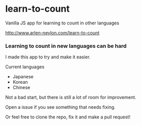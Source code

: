 # learn-to-count
Vanilla JS app for learning to count in other languages

http://www.arlen-neylon.com/learn-to-count

### Learning to count in new languages can be hard

I made this app to try and make it easier.

Current languages
* Japanese
* Korean
* Chinese

Not a bad start, but there is still a lot of room for improvement.

Open a issue if you see something that needs fixing.

Or feel free to clone the repo, fix it and make a pull request!
